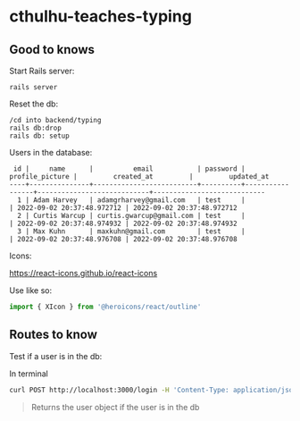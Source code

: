 # cthulhu-teaches-typing

## Good to knows

Start Rails server:
```
rails server
```

Reset the db:
```
/cd into backend/typing
rails db:drop
rails db: setup
```

Users in the database:
```
 id |     name      |          email           | password | profile_picture |         created_at         |         updated_at
----+---------------+--------------------------+----------+-----------------+----------------------------+----------------------------
  1 | Adam Harvey   | adamgrharvey@gmail.com   | test     |                 | 2022-09-02 20:37:48.972712 | 2022-09-02 20:37:48.972712
  2 | Curtis Warcup | curtis.gwarcup@gmail.com | test     |                 | 2022-09-02 20:37:48.974932 | 2022-09-02 20:37:48.974932
  3 | Max Kuhn      | maxkuhn@gmail.com        | test     |                 | 2022-09-02 20:37:48.976708 | 2022-09-02 20:37:48.976708
```

Icons:

https://react-icons.github.io/react-icons

Use like so:
```jsx
import { XIcon } from '@heroicons/react/outline'
```


## Routes to know

Test if a user is in the db:

In terminal
```bash
curl POST http://localhost:3000/login -H 'Content-Type: application/json' -d '{"password":"test","email":"adamgrharvey@gmail.com"}' -v
```
> Returns the user object if the user is in the db



